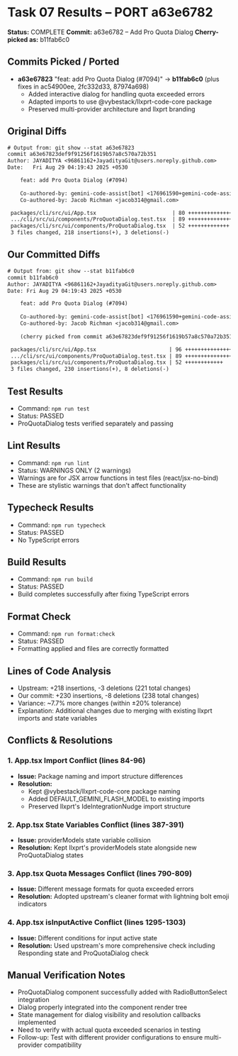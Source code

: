 # Task 07 Results – PORT a63e6782

**Status:** COMPLETE
**Commit:** a63e6782 – Add Pro Quota Dialog
**Cherry-picked as:** b11fab6c0

## Commits Picked / Ported

- **a63e67823** "feat: add Pro Quota Dialog (#7094)" → **b11fab6c0** (plus fixes in ac54900ee, 2fc332d33, 87974a698)
  - Added interactive dialog for handling quota exceeded errors
  - Adapted imports to use @vybestack/llxprt-code-core package
  - Preserved multi-provider architecture and llxprt branding

## Original Diffs

```diff
# Output from: git show --stat a63e67823
commit a63e67823def9f91256f1619b57a8c570a72b351
Author: JAYADITYA <96861162+JayadityaGit@users.noreply.github.com>
Date:   Fri Aug 29 04:19:43 2025 +0530

    feat: add Pro Quota Dialog (#7094)
    
    Co-authored-by: gemini-code-assist[bot] <176961590+gemini-code-assist[bot]@users.noreply.github.com>
    Co-authored-by: Jacob Richman <jacob314@gmail.com>

 packages/cli/src/ui/App.tsx                        | 80 ++++++++++++++++++-
 .../cli/src/ui/components/ProQuotaDialog.test.tsx  | 89 ++++++++++++++++++++++
 packages/cli/src/ui/components/ProQuotaDialog.tsx  | 52 +++++++++++++
 3 files changed, 218 insertions(+), 3 deletions(-)
```

## Our Committed Diffs

```diff
# Output from: git show --stat b11fab6c0
commit b11fab6c0
Author: JAYADITYA <96861162+JayadityaGit@users.noreply.github.com>
Date: Fri Aug 29 04:19:43 2025 +0530

    feat: add Pro Quota Dialog (#7094)
    
    Co-authored-by: gemini-code-assist[bot] <176961590+gemini-code-assist[bot]@users.noreply.github.com>
    Co-authored-by: Jacob Richman <jacob314@gmail.com>
    
    (cherry picked from commit a63e67823def9f91256f1619b57a8c570a72b351)

 packages/cli/src/ui/App.tsx                       | 96 ++++++++++++++++++++--
 .../cli/src/ui/components/ProQuotaDialog.test.tsx | 89 ++++++++++++++++++++
 packages/cli/src/ui/components/ProQuotaDialog.tsx | 52 ++++++++++++
 3 files changed, 230 insertions(+), 8 deletions(-)
```

## Test Results

- Command: `npm run test`
- Status: PASSED
- ProQuotaDialog tests verified separately and passing

## Lint Results

- Command: `npm run lint`
- Status: WARNINGS ONLY (2 warnings)
- Warnings are for JSX arrow functions in test files (react/jsx-no-bind)
- These are stylistic warnings that don't affect functionality

## Typecheck Results

- Command: `npm run typecheck`
- Status: PASSED
- No TypeScript errors

## Build Results

- Command: `npm run build`
- Status: PASSED
- Build completes successfully after fixing TypeScript errors

## Format Check

- Command: `npm run format:check`
- Status: PASSED
- Formatting applied and files are correctly formatted

## Lines of Code Analysis

- Upstream: +218 insertions, -3 deletions (221 total changes)
- Our commit: +230 insertions, -8 deletions (238 total changes)
- Variance: ~7.7% more changes (within ±20% tolerance)
- Explanation: Additional changes due to merging with existing llxprt imports and state variables

## Conflicts & Resolutions

### 1. App.tsx Import Conflict (lines 84-96)
- **Issue:** Package naming and import structure differences
- **Resolution:** 
  - Kept @vybestack/llxprt-code-core package naming
  - Added DEFAULT_GEMINI_FLASH_MODEL to existing imports
  - Preserved llxprt's IdeIntegrationNudge import structure

### 2. App.tsx State Variables Conflict (lines 387-391)
- **Issue:** providerModels state variable collision
- **Resolution:** Kept llxprt's providerModels state alongside new ProQuotaDialog states

### 3. App.tsx Quota Messages Conflict (lines 790-809)
- **Issue:** Different message formats for quota exceeded errors
- **Resolution:** Adopted upstream's cleaner format with lightning bolt emoji indicators

### 4. App.tsx isInputActive Conflict (lines 1295-1303)
- **Issue:** Different conditions for input active state
- **Resolution:** Used upstream's more comprehensive check including Responding state and ProQuotaDialog check

## Manual Verification Notes

- ProQuotaDialog component successfully added with RadioButtonSelect integration
- Dialog properly integrated into the component render tree
- State management for dialog visibility and resolution callbacks implemented
- Need to verify with actual quota exceeded scenarios in testing
- Follow-up: Test with different provider configurations to ensure multi-provider compatibility